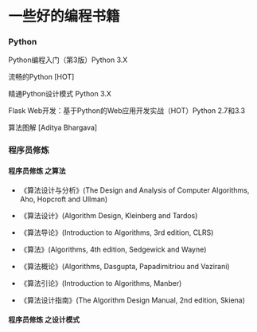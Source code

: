 # 一些好的编程书籍


### Python

Python编程入门（第3版）Python 3.X

流畅的Python [HOT]

精通Python设计模式 Python 3.X

Flask Web开发：基于Python的Web应用开发实战（HOT）Python 2.7和3.3

算法图解 [Aditya Bhargava] 

### 程序员修炼


#### 程序员修炼 之算法

* 《算法设计与分析》(The Design and Analysis of Computer Algorithms, Aho, Hopcroft and Ullman)

* 《算法设计》(Algorithm Design, Kleinberg and Tardos)

* 《算法导论》(Introduction to Algorithms, 3rd edition, CLRS)

* 《算法》(Algorithms, 4th edition, Sedgewick and Wayne)
 
* 《算法概论》(Algorithms, Dasgupta, Papadimitriou and Vazirani)

* 《算法引论》(Introduction to Algorithms, Manber)

* 《算法设计指南》(The Algorithm Design Manual, 2nd edition, Skiena)


#### 程序员修炼 之设计模式


